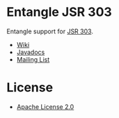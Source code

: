 Entangle JSR 303
================

Entangle support for [JSR 303](http://jcp.org/en/jsr/detail?id=303).

* [Wiki](https://github.com/markhobson/entangle-jsr303/wiki)
* [Javadocs](http://markhobson.github.com/entangle-jsr303/apidocs/)
* [Mailing List](https://groups.google.com/d/forum/entangle)

# License

* [Apache License 2.0](http://www.apache.org/licenses/LICENSE-2.0.html)

